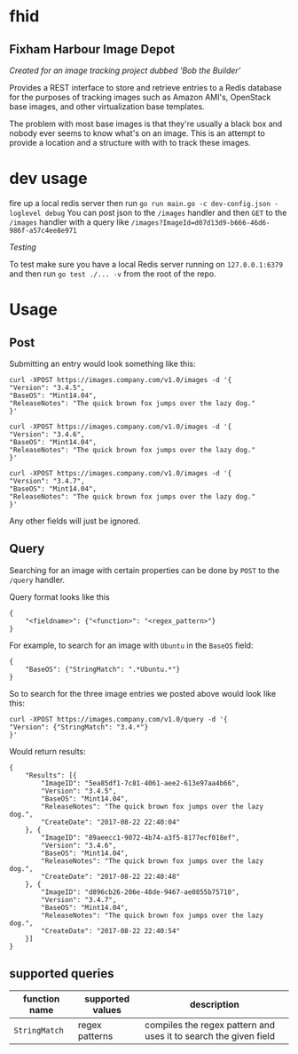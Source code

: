 # fhid
## Fixham Harbour Image Depot
_Created for an image tracking project dubbed 'Bob the Builder'_

Provides a REST interface to store and retrieve entries to a Redis database for the purposes of tracking images such as Amazon AMI's, OpenStack base images, and other virtualization base templates.

The problem with most base images is that they're usually a black box and nobody ever seems to know what's on an image. This is an attempt to provide a location and a structure with with to track these images. 

# dev usage
fire up a local redis server then run `go run main.go -c dev-config.json -loglevel debug`
You can post json to the `/images` handler
and then `GET` to the `/images` handler with a query like `/images?ImageId=d07d13d9-b666-46d6-986f-a57c4ee8e971`

_Testing_

To test make sure you have a local Redis server running on `127.0.0.1:6379` and then run `go test ./... -v` from the root of the repo.


# Usage

## Post

Submitting an entry would look something like this:
```
curl -XPOST https://images.company.com/v1.0/images -d '{
"Version": "3.4.5",
"BaseOS": "Mint14.04",
"ReleaseNotes": "The quick brown fox jumps over the lazy dog."
}'

curl -XPOST https://images.company.com/v1.0/images -d '{
"Version": "3.4.6",
"BaseOS": "Mint14.04",
"ReleaseNotes": "The quick brown fox jumps over the lazy dog."
}'

curl -XPOST https://images.company.com/v1.0/images -d '{
"Version": "3.4.7",
"BaseOS": "Mint14.04",
"ReleaseNotes": "The quick brown fox jumps over the lazy dog."
}'
```
Any other fields will just be ignored. 

## Query
Searching for an image with certain properties can be done by `POST` to the `/query` handler.

Query format looks like this
```
{
	"<fieldname>": {"<function>": "<regex_pattern>"}
}
```

For example, to search for an image with `Ubuntu` in the `BaseOS` field:
```
{
	"BaseOS": {"StringMatch": ".*Ubuntu.*"}
}
```

So to search for the three image entries we posted above would look like this:
```
curl -XPOST https://images.company.com/v1.0/query -d '{
"Version": {"StringMatch": "3.4.*"}
}'
```

Would return results:
```
{
	"Results": [{
		"ImageID": "5ea85df1-7c81-4061-aee2-613e97aa4b66",
		"Version": "3.4.5",
		"BaseOS": "Mint14.04",
		"ReleaseNotes": "The quick brown fox jumps over the lazy dog.",
		"CreateDate": "2017-08-22 22:40:04"
	}, {
		"ImageID": "89aeecc1-9072-4b74-a3f5-8177ecf018ef",
		"Version": "3.4.6",
		"BaseOS": "Mint14.04",
		"ReleaseNotes": "The quick brown fox jumps over the lazy dog.",
		"CreateDate": "2017-08-22 22:40:48"
	}, {
		"ImageID": "d896cb26-206e-48de-9467-ae0855b75710",
		"Version": "3.4.7",
		"BaseOS": "Mint14.04",
		"ReleaseNotes": "The quick brown fox jumps over the lazy dog.",
		"CreateDate": "2017-08-22 22:40:54"
	}]
}
```



## supported queries

| function name | supported values | description |
|---------------|------------------|-------------|
| `StringMatch` | regex patterns   | compiles the regex pattern and uses it to search the given field |